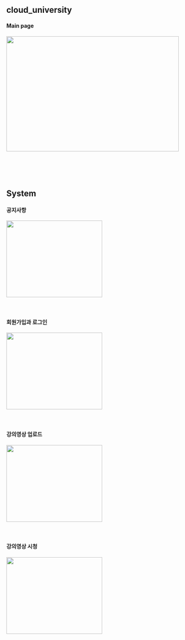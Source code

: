 ## **cloud_university**

#### Main page
<img src="https://user-images.githubusercontent.com/60500649/94154886-519efc00-feb9-11ea-9b2c-cca4e9e66810.png" width="450px" height="300px"></img><br><br>
<br><br><br>

## **System**

#### 공지사항
<img src="https://user-images.githubusercontent.com/60500649/94267724-0cd99a80-ff77-11ea-893c-d7a782b460b0.gif" width="250" height="200"/></a>
<br><br><br>

#### 회원가입과 로그인
<img src="https://user-images.githubusercontent.com/60500649/94267902-54602680-ff77-11ea-806e-0603c5059bcb.gif" width="250" height="200"/></a>
<br><br><br>

#### 강의영상 업로드
<img src="https://user-images.githubusercontent.com/60500649/94268008-7a85c680-ff77-11ea-9912-00d1a5f95639.gif" width="250" height="200"/></a>
<br><br><br>

#### 강의영상 시청
<img src="https://user-images.githubusercontent.com/60500649/94268044-8b363c80-ff77-11ea-88ed-73a6f4660beb.gif" width="250" height="200"/></a>
<br><br><br>
